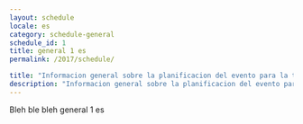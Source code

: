 ```yaml
---
layout: schedule
locale: es
category: schedule-general
schedule_id: 1
title: general 1 es
permalink: /2017/schedule/

title: "Informacion general sobre la planificacion del evento para la temporada 2017"
description: "Informacion general sobre la planificacion del evento para la temporada 2017"
---
```


Bleh ble bleh general 1 es
